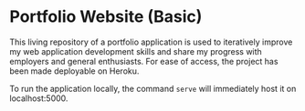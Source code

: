 # Portfolio Website (Basic)
This living repository of a portfolio application is used to iteratively improve my web application development skills and share my progress with employers and general enthusiasts.
For ease of access, the project has been made deployable on Heroku.

To run the application locally, the command `serve` will immediately host it on localhost:5000.
